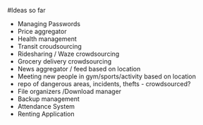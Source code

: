 #Ideas so far
- Managing Passwords
- Price aggregator
- Health management
- Transit croudsourcing
- Ridesharing / Waze crowdsourcing
- Grocery delivery crowdsourcing
- News aggregator / feed based on location
- Meeting new people in gym/sports/activity based on location
- repo of dangerous areas, incidents, thefts - crowdsourced?
- File organizers /Download manager
- Backup management
- Attendance System
- Renting Application
